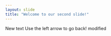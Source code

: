 ```yaml
---
layout: slide
title: "Welcome to our second slide!"
---
```

New text
Use the left arrow to go back!
modified

